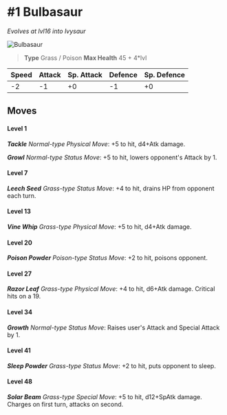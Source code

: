 # #1 Bulbasaur
*Evolves at lvl16 into Ivysaur*

![Bulbasaur](https://img.pokemondb.net/sprites/home/normal/1x/bulbasaur.png)

> **Type** Grass / Poison
> **Max Health** 45 + 4\*lvl

| Speed | Attack | Sp. Attack | Defence | Sp. Defence |
| ----- | ------ | ---------- | ------- | ----------- |
| -2 | -1 | +0 | -1 | +0 |

## Moves
#### Level 1

***Tackle** Normal-type Physical Move*: +5 to hit, d4+Atk damage. 

***Growl** Normal-type Status Move*: +5 to hit, lowers opponent's Attack by 1.
#### Level 7

***Leech Seed** Grass-type Status Move*: +4 to hit, drains HP from opponent each turn.
#### Level 13

***Vine Whip** Grass-type Physical Move*: +5 to hit, d4+Atk damage. 
#### Level 20

***Poison Powder** Poison-type Status Move*: +2 to hit, poisons opponent.
#### Level 27

***Razor Leaf** Grass-type Physical Move*: +4 to hit, d6+Atk damage. Critical hits on a 19.
#### Level 34

***Growth** Normal-type Status Move*: Raises user's Attack and Special Attack by 1.
#### Level 41

***Sleep Powder** Grass-type Status Move*: +2 to hit, puts opponent to sleep.
#### Level 48

***Solar Beam** Grass-type Special Move*: +5 to hit, d12+SpAtk damage. Charges on first turn, attacks on second.


